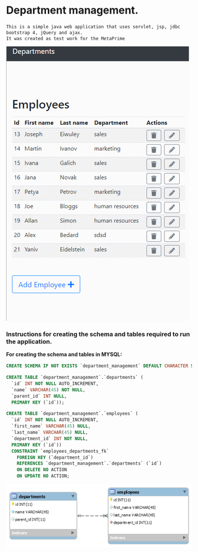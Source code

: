 # Department management.

    This is a simple java web application that uses servlet, jsp, jdbc bootstrap 4, jQuery and ajax.
    It was created as test work for the MetaPrime
![Action gif](Departments.gif)

### Instructions for creating the schema and tables required to run the application.
**For creating the schema and tables in MYSQL:**
``` sql
CREATE SCHEMA IF NOT EXISTS `department_management` DEFAULT CHARACTER SET utf8 ;
```
``` sql
CREATE TABLE `department_management`.`departments` (
  `id` INT NOT NULL AUTO_INCREMENT,
  `name` VARCHAR(45) NOT NULL,
  `parent_id` INT NULL,
  PRIMARY KEY (`id`));
```

``` sql
CREATE TABLE `department_management`.`employees` (
  `id` INT NOT NULL AUTO_INCREMENT,
  `first_name` VARCHAR(45) NULL,
  `last_name` VARCHAR(45) NULL,
  `department_id` INT NOT NULL,
  PRIMARY KEY (`id`))
  CONSTRAINT `employees_departments_fk`
    FOREIGN KEY (`department_id`)
    REFERENCES `department_management`.`departments` (`id`)
    ON DELETE NO ACTION
    ON UPDATE NO ACTION;
```
![Diagram of database](DB.png)